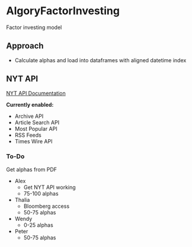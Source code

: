 # AlgoryFactorInvesting

Factor investing model

## Approach

- Calculate alphas and load into dataframes with aligned datetime index

## NYT API

[NYT API Documentation](https://developer.nytimes.com/apis)

**Currently enabled:**

- Archive API
- Article Search API
- Most Popular API
- RSS Feeds
- Times Wire API

### To-Do

Get alphas from PDF

- Alex
  - Get NYT API working
  - 75-100 alphas
- Thalia
  - Bloomberg access
  - 50-75 alphas
- Wendy
  - 0-25 alphas
- Peter
  - 50-75 alphas
